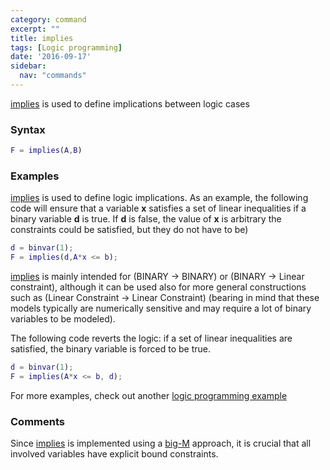 ```yaml
---
category: command
excerpt: ""
title: implies
tags: [Logic programming]
date: '2016-09-17'
sidebar:
  nav: "commands"
---
```


[implies](/command/implies) is used to define implications between logic cases

### Syntax

````matlab
F = implies(A,B)
````

### Examples

[implies](/command/implies) is used to define logic implications. As an example, the following code will ensure that a variable **x** satisfies a set of linear inequalities if a binary variable **d** is true. If **d** is false, the value of **x** is arbitrary the constraints could be satisfied, but they do not have to be)

````matlab
d = binvar(1);
F = implies(d,A*x <= b);
````

[implies](/command/implies) is mainly intended for (BINARY -> BINARY) or (BINARY -> Linear constraint), although it can be used also for more general constructions such as (Linear Constraint -> Linear Constraint) (bearing in mind that these models typically are numerically sensitive and may require a lot of binary variables to be modeled).

The following code reverts the logic: if a set of linear inequalities are satisfied, the binary variable is forced to be true.

````matlab
d = binvar(1);
F = implies(A*x <= b, d);
````

For more examples, check out another [logic programming example](/modellingif)

### Comments
Since [implies](/command/implies) is implemented using a [big-M](/tutorial/bigmandconvexhulls) approach, it is crucial that all involved variables have explicit bound constraints.
